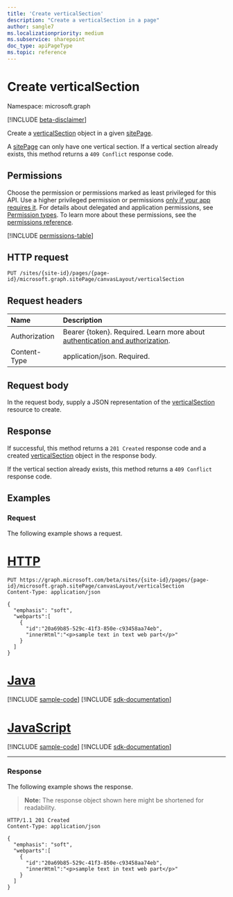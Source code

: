 ```yaml
---
title: 'Create verticalSection'
description: "Create a verticalSection in a page"
author: sangle7
ms.localizationpriority: medium
ms.subservice: sharepoint
doc_type: apiPageType
ms.topic: reference
---
```

# Create verticalSection

Namespace: microsoft.graph

[!INCLUDE [beta-disclaimer](../../includes/beta-disclaimer.md)]

Create a [verticalSection](../resources/verticalSection.md) object in a given [sitePage](../resources/sitepage.md). 

A [sitePage](../resources/sitepage.md) can only have one vertical section. If a vertical section already exists, this method returns a `409 Conflict` response code.

## Permissions

Choose the permission or permissions marked as least privileged for this API. Use a higher privileged permission or permissions [only if your app requires it](/graph/permissions-overview#best-practices-for-using-microsoft-graph-permissions). For details about delegated and application permissions, see [Permission types](/graph/permissions-overview#permission-types). To learn more about these permissions, see the [permissions reference](/graph/permissions-reference).

<!-- { "blockType": "permissions", "name": "sitepage_post_verticalsection" } -->
[!INCLUDE [permissions-table](../includes/permissions/sitepage-post-verticalsection-permissions.md)]

## HTTP request

<!-- {
  "blockType": "ignored"
}
-->

```http
PUT /sites/{site-id}/pages/{page-id}/microsoft.graph.sitePage/canvasLayout/verticalSection
```

## Request headers

| Name          | Description                 |
| :------------ | :-------------------------- |
|Authorization|Bearer {token}. Required. Learn more about [authentication and authorization](/graph/auth/auth-concepts).|
| Content-Type  | application/json. Required. |

## Request body

In the request body, supply a JSON representation of the [verticalSection](../resources/verticalSection.md) resource to create.

## Response

If successful, this method returns a `201 Created` response code and a created [verticalSection](../resources/verticalSection.md) object in the response body.

If the vertical section already exists, this method returns a `409 Conflict` response code.

## Examples

### Request

The following example shows a request.

# [HTTP](#tab/http)

<!-- { "blockType": "ignored" } -->

```http
PUT https://graph.microsoft.com/beta/sites/{site-id}/pages/{page-id}/microsoft.graph.sitePage/canvasLayout/verticalSection
Content-Type: application/json

{
  "emphasis": "soft",
  "webparts":[
    {
      "id":"20a69b85-529c-41f3-850e-c93458aa74eb",
      "innerHtml":"<p>sample text in text web part</p>"
    }
  ]
}
```

# [Java](#tab/java)
[!INCLUDE [sample-code](../includes/snippets/java/create-verticalsection-java-snippets.md)]
[!INCLUDE [sdk-documentation](../includes/snippets/snippets-sdk-documentation-link.md)]

# [JavaScript](#tab/javascript)
[!INCLUDE [sample-code](../includes/snippets/javascript/create-verticalsection-javascript-snippets.md)]
[!INCLUDE [sdk-documentation](../includes/snippets/snippets-sdk-documentation-link.md)]

---

### Response

The following example shows the response.

> **Note:** The response object shown here might be shortened for readability.

<!-- {
  "blockType": "response",
  "@odata.type": "microsoft.graph.verticalSection",
  "truncated": true
}
-->

```http
HTTP/1.1 201 Created
Content-Type: application/json

{
  "emphasis": "soft",
  "webparts":[
    {
      "id":"20a69b85-529c-41f3-850e-c93458aa74eb",
      "innerHtml":"<p>sample text in text web part</p>"
    }
  ]
}
```
